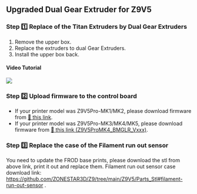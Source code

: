 ## Upgraded Dual Gear Extruder for Z9V5 
<!-- ![](./Z9V5/Z9V5-MK6.jpg) -->
### Step :one: Replace  of the Titan Extruders by Dual Gear Extruders
1. Remove the upper box.
2. Replace the extruders to dual Gear Extruders.
3. Install the upper box back.
#### Video Tutorial
[![](https://img.youtube.com/vi/g0kHvk-SuuU/0.jpg)](https://www.youtube.com/watch?v=g0kHvk-SuuU)

### Step :two: Upload firmware to the control board
- If your printer model was Z9V5Pro-MK1/MK2, please download firmware from [:link: this link]().
- If your printer model was Z9V5Pro-MK3/MK4/MK5, please download firmware from [:link: this link (Z9V5ProMK4_BMGLR_Vxxx)](https://github.com/ZONESTAR3D/Firmware/tree/master/Z9/Z9V5/bin/Z9V5Pro-MK4/customized#upgraded-bmg-dual-gear-extruder).

### Step :three: Replace the case of the Filament run out sensor
You need to update the FROD base prints, please download the stl from above link, print it out and replace them. Filament run out sensor case download link: https://github.com/ZONESTAR3D/Z9/tree/main/Z9V5/Parts_Stl#filament-run-out-sensor .
